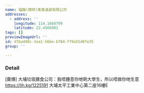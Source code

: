 ```yaml
---
name: 福臨(環球)美食速遞有限公司
addresses:
  - address: ''
    longitude: 114.1668799
    latitude: 22.4566901
tags: []
previewImageUrl: ''
id: d7ba480c-3aa1-56be-b784-f79a55d07e35
group: ''

---
```

### Detail
[廣傳] 大埔垃圾膳食公司：我唔鍾意你哋啲大學生，所以唔做你哋生意
https://lih.kg/1225191
大埔太平工業中心第二座16樓E

